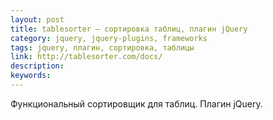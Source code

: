 ```yaml
---
layout: post
title: tablesorter — сортировка таблиц, плагин jQuery
category: jquery, jquery-plugins, frameworks
tags: jquery, плагин, сортировка, таблицы
link: http://tablesorter.com/docs/
description:
keywords:
---
```


<p>Функциональный сортировщик для таблиц. Плагин jQuery.</p>
